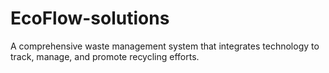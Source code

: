 # EcoFlow-solutions
A comprehensive waste management system that integrates technology to track, manage, and promote recycling efforts.
